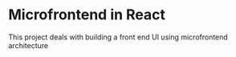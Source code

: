 # Microfrontend in React
This project deals with building a front end UI using microfrontend architecture
